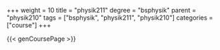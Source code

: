 +++
weight = 10
title = "physik211"
degree = "bsphysik"
parent = "physik210"
tags = ["bsphysik", "physik211", "physik210"]
categories = ["course"]
+++

{{< genCoursePage >}}
